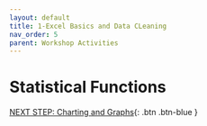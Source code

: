 ```yaml
---
layout: default
title: 1-Excel Basics and Data CLeaning
nav_order: 5
parent: Workshop Activities
---
```

# Statistical Functions


[NEXT STEP: Charting and Graphs](charting-graphs.html){: .btn .btn-blue }
